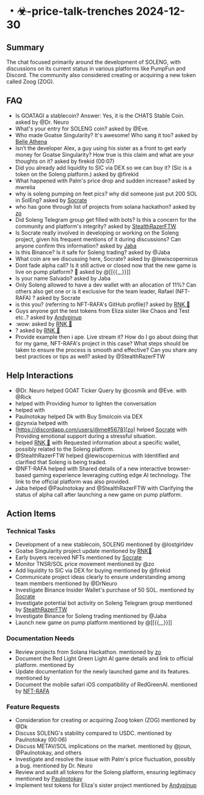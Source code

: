 # ・☣-price-talk-trenches 2024-12-30

## Summary
The chat focused primarily around the development of SOLENG, with discussions on its current status in various platforms like PumpFun and Discord. The community also considered creating or acquiring a new token called Zoog (ZOG).

## FAQ
- Is GOATAGI a stablecoin? Answer: Yes, it is the CHATS Stable Coin. asked by @Dr. Neuro
- What's your entry for SOLENG coin? asked by @Eve.
- Who made Goatse Singularity? It's awesome! Who sang it too? asked by [Belle Athena](00:05)
- Isn’t the developer Alex, a guy using his sister as a front to get early money for Goatse Singularity? How true is this claim and what are your thoughts on it? asked by firekid (00:07)
- Did you already add liquidity to SIC via DEX so we can buy it? (Sic is a token on the Soleng platform.) asked by @firekid
- What happened with Palm's price drop and sudden increase? asked by mwrelia
- why is soleng pumping on feet pics? why did someone just put 200 SOL in SolEng? asked by [Socrate](https://discordapp.com/users/@me#1234)
- who has gone through list of projects from solana hackathon? asked by [zo](https://discordapp.com/users/@me#5678)
- Did Soleng Telegram group get filled with bots? Is this a concern for the community and platform's integrity? asked by [StealthRazerFTW](00:27)
- Is Socrate really involved in developing or working on the Soleng project, given his frequent mentions of it during discussions? Can anyone confirm this information? asked by [Jaba](00:28)
- Is this Binance? Is it safe for Soleng trading? asked by @Jaba
- What coin are we discussing here, Socrate? asked by @lewiscopernicus
- Dont fade alpha call? Is it still active or closed now that the new game is live on pump platform? 🤔 asked by @[[{{,,,}}]]
- Is your name Salvado? asked by Jaba 
- Only Soleng allowed to have a dev wallet with an allocation of 11%? Can others also get one or is it exclusive for the team leader, Rafael (NFT-RAFA) ? asked by Socrate
- is this you? (referring to NFT-RAFA's GitHub profile)? asked by [RNK 🪽](https://pump.fun/5UmDWgyLV1JBg8Jr8NwyezXdQkiU3vHGJu2efm7Cpump)
- Guys anyone got the test tokens from Eliza sister like Chaos and Test etc..? asked by [Andypinup](https://discordapp.com/users/@me)
- :wow: asked by [RNK 🪽](https://pump.fun/5UmDWgyLV1JBg8Jr8NwyezXdQkiU3vHGJu2efm7Cpump)
- ? asked by [RNK 🪽](https://discordapp.com/users/@me)
- Provide example then i ape. Live stream it? How do I go about doing that for my game, NFT-RAFA's project in this case? What steps should be taken to ensure the process is smooth and effective? Can you share any best practices or tips as well? asked by @StealthRazerFTW

## Help Interactions
- @Dr. Neuro helped GOAT Ticker Query by @cosmik and @Eve. with @Rick
-  helped  with Providing humor to lighten the conversation
-  helped  with 
- Paulnotokay helped Dk with Buy Smolcoin via DEX
- @zynxia helped  with 
- [https://discordapp.com/users/@me#5678](zo) helped [Socrate](https://discordapp.com/users/@me#1234) with Providing emotional support during a stressful situation.
-  helped [RNK 🪽](00:28) with Requested information about a specific wallet, possibly related to the Soleng platform.
- @StealthRazerFTW helped @lewiscopernicus with Identified and clarified that Soleng is being traded.
- @NFT-RAFA helped  with Shared details of a new interactive browser-based gaming experience leveraging cutting edge AI technology. The link to the official platform was also provided.
- Jaba  helped @Paulnotokay and @StealthRazerFTW with Clarifying the status of alpha call after launching a new game on pump platform.

## Action Items

### Technical Tasks
- Development of a new stablecoin, SOLENG mentioned by @lostgirldev
- Goatse Singularity project update mentioned by [RNK🪽](00:05)
- Early buyers received NFTs mentioned by [Socrate](00:10)
- Monitor TNSR/SOL price movement mentioned by @zo
- Add liquidity to SIC via DEX for buying mentioned by @firekid
- Communicate project ideas clearly to ensure understanding among team members mentioned by @DrNeuro
- Investigate Binance Insider Wallet's purchase of 50 SOL. mentioned by [Socrate](https://discordapp.com/users/@me#1234)
- Investigate potential bot activity on Soleng Telegram group mentioned by [StealthRazerFTW](00:27)
- Investigate Binance for Soleng trading mentioned by @Jaba
- Launch new game on pump platform mentioned by @[[{{,,,}}]]

### Documentation Needs
- Review projects from Solana Hackathon. mentioned by [zo](https://discordapp.com/users/@me#5678)
- Document the Red Light Green Light AI game details and link to official platform. mentioned by 
- Update documentation for the newly launched game and its features. mentioned by 
- Document the mobile safari iOS compatibility of RedGreenAI. mentioned by [NFT-RAFA](https://pump.fun/5UmDWgyLV1JBg8Jr8NwyezXdQkiU3vHGJu2efm7Cpump)

### Feature Requests
- Consideration for creating or acquiring Zoog token (ZOG) mentioned by @Dk
- Discuss SOLENG's stability compared to USDC. mentioned by Paulnotokay (00:06)
- Discuss METAV/SOL implications on the market. mentioned by @joun, @Paulnotokay, and others
- Investigate and resolve the issue with Palm's price fluctuation, possibly a bug. mentioned by Dr. Neuro
- Review and audit all tokens for the Soleng platform, ensuring legitimacy mentioned by [Paulnotokay](00:26)
- Implement test tokens for Eliza's sister project mentioned by [Andypinup](https://discordapp.com/users/@me)